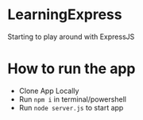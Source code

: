 # LearningExpress
Starting to play around with ExpressJS
# How to run the app
* Clone App Locally
* Run `npm i` in terminal/powershell
* Run `node server.js` to start app
